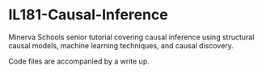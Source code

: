 # IL181-Causal-Inference
Minerva Schools senior tutorial covering causal inference using structural causal models, machine learning techniques, and causal discovery.

Code files are accompanied by a write up. 

